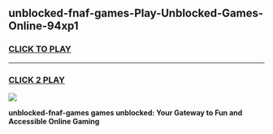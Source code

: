 
## unblocked-fnaf-games-Play-Unblocked-Games-Online-94xp1
<h3>
<a href="https://premium76.site?title=unblocked-fnaf-games&ref=24A">CLICK TO PLAY</a></h3>
<hr>

<h3>
<a href="https://premium76.site?title=unblocked-fnaf-games&ref=24A">CLICK 2 PLAY</a>
  
</h3>

<a href="https://premium76.site?title=unblocked-fnaf-games&ref=24A"><img src="https://clearcache.store/games.png"></a>


**unblocked-fnaf-games games unblocked: Your Gateway to Fun and Accessible Online Gaming**
